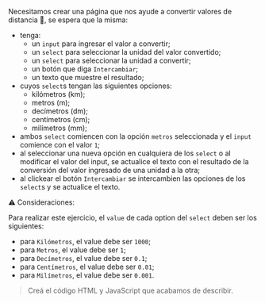 Necesitamos crear una página que nos ayude a convertir valores de distancia :straight_ruler:, se espera que la misma:

- tenga:
  - un `input` para ingresar el valor a convertir;
  - un `select` para seleccionar la unidad del valor convertido;
  - un `select` para seleccionar la unidad a convertir;
  - un botón que diga `Intercambiar`;
  - un texto que muestre el resultado;
- cuyos `select`s tengan las siguientes opciones:
  - kilómetros (km);
  - metros (m);
  - decímetros (dm);
  - centímetros (cm);
  - milímetros (mm);
- ambos `select` comiencen con la opción `metros` seleccionada y el `input` comience con el valor `1`;
- al seleccionar una nueva opción en cualquiera de los `select` o al modificar el valor del input, se actualice el texto con el resultado de la conversión del valor ingresado de una unidad a la otra;
- al clickear el botón `Intercambiar` se intercambien las opciones de los `select`s y se actualice el texto.

:warning: Consideraciones:

Para realizar este ejercicio, el `value` de cada option del `select` deben ser los siguientes:

- para `Kilómetros`, el value debe ser `1000`;
- para `Metros`, el value debe ser `1`;
- para `Decímetros`, el value debe ser `0.1`;
- para `Centímetros`, el value debe ser `0.01`;
- para `Milímetros`, el value debe ser `0.001`.

> Creá el código HTML y JavaScript que acabamos de describir.
